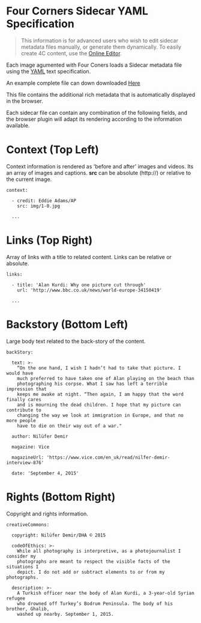 # Four Corners Sidecar YAML Specification

> This information is for advanced users who wish to edit sidecar metadata files manually, or generate them dynamically. To easily create 4C content, use the [Online Editor](https://digitalinteraction.github.io/fourcorners-editor). 

Each image agumented with Four Coners loads a Sidecar metadata file using the [YAML](http://yaml.org/) text specification.

An example complete file can down downloaded [Here](img\1-0.yaml)

This file contains the additional rich metadata that is automatically displayed in the browser.

Each sidecar file can contain any combination of the following fields, and the browser plugin will adapt its rendering according to the information available.

# Context (Top Left)
Context information is rendered as 'before and after' images and videos. Its an array of images and captions. **src** can be absolute (http://) or relative to the current image.

```
context:

  - credit: Eddie Adams/AP
    src: img/1-0.jpg

  ...
```

# Links (Top Right)

Array of links with a title to related content. Links can be relative or absolute.

```
links:

  - title: 'Alan Kurdi: Why one picture cut through'
    url: 'http://www.bbc.co.uk/news/world-europe-34150419'

  ...
```

# Backstory (Bottom Left)

Large body text related to the back-story of the content.

```
backStory:

  text: >-
    “On the one hand, I wish I hadn’t had to take that picture. I would have
    much preferred to have taken one of Alan playing on the beach than
    photographing his corpse. What I saw has left a terrible impression that
    keeps me awake at night. “Then again, I am happy that the word finally cares
    and is mourning the dead children. I hope that my picture can contribute to
    changing the way we look at immigration in Europe, and that no more people
    have to die on their way out of a war."

  author: Nilüfer Demir

  magazine: Vice

  magazineUrl: 'https://www.vice.com/en_uk/read/nilfer-demir-interview-876'

  date: 'September 4, 2015'
```

# Rights (Bottom Right)

Copyright and rights information.

```
creativeCommons:

  copyright: Nilüfer Demir/DHA © 2015

  codeOfEthics: >-
    While all photography is interpretive, as a photojournalist I consider my
    photographs are meant to respect the visible facts of the situations I
    depict. I do not add or subtract elements to or from my photographs.

  description: >-
    A Turkish officer near the body of Alan Kurdi, a 3-year-old Syrian refugee
    who drowned off Turkey’s Bodrum Peninsula. The body of his brother, Ghalib,
    washed up nearby. September 1, 2015.
```